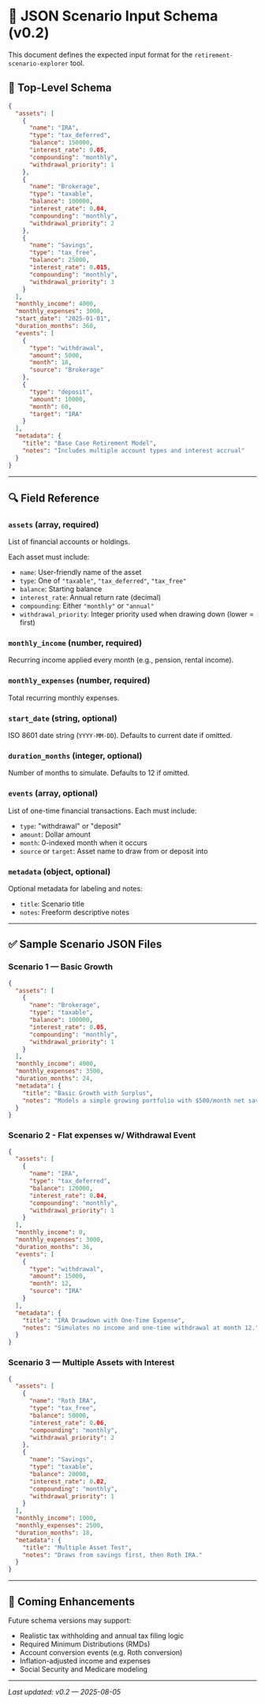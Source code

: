 # 📄 JSON Scenario Input Schema (v0.2)

This document defines the expected input format for the `retirement-scenario-explorer` tool.

## 🦾 Top-Level Schema

```json
{
  "assets": [
    {
      "name": "IRA",
      "type": "tax_deferred",
      "balance": 150000,
      "interest_rate": 0.05,
      "compounding": "monthly",
      "withdrawal_priority": 1
    },
    {
      "name": "Brokerage",
      "type": "taxable",
      "balance": 100000,
      "interest_rate": 0.04,
      "compounding": "monthly",
      "withdrawal_priority": 2
    },
    {
      "name": "Savings",
      "type": "tax_free",
      "balance": 25000,
      "interest_rate": 0.015,
      "compounding": "monthly",
      "withdrawal_priority": 3
    }
  ],
  "monthly_income": 4000,
  "monthly_expenses": 3000,
  "start_date": "2025-01-01",
  "duration_months": 360,
  "events": [
    {
      "type": "withdrawal",
      "amount": 5000,
      "month": 18,
      "source": "Brokerage"
    },
    {
      "type": "deposit",
      "amount": 10000,
      "month": 60,
      "target": "IRA"
    }
  ],
  "metadata": {
    "title": "Base Case Retirement Model",
    "notes": "Includes multiple account types and interest accrual"
  }
}
```

---

## 🔍 Field Reference

### `assets` (array, required)

List of financial accounts or holdings.

Each asset must include:

* `name`: User-friendly name of the asset
* `type`: One of `"taxable"`, `"tax_deferred"`, `"tax_free"`
* `balance`: Starting balance
* `interest_rate`: Annual return rate (decimal)
* `compounding`: Either `"monthly"` or `"annual"`
* `withdrawal_priority`: Integer priority used when drawing down (lower = first)

### `monthly_income` (number, required)

Recurring income applied every month (e.g., pension, rental income).

### `monthly_expenses` (number, required)

Total recurring monthly expenses.

### `start_date` (string, optional)

ISO 8601 date string (`YYYY-MM-DD`). Defaults to current date if omitted.

### `duration_months` (integer, optional)

Number of months to simulate. Defaults to 12 if omitted.

### `events` (array, optional)

List of one-time financial transactions. Each must include:

* `type`: "withdrawal" or "deposit"
* `amount`: Dollar amount
* `month`: 0-indexed month when it occurs
* `source` or `target`: Asset name to draw from or deposit into

### `metadata` (object, optional)

Optional metadata for labeling and notes:

* `title`: Scenario title
* `notes`: Freeform descriptive notes

---

## ✅ Sample Scenario JSON Files

### Scenario 1 — Basic Growth

```json
{
  "assets": [
    {
      "name": "Brokerage",
      "type": "taxable",
      "balance": 100000,
      "interest_rate": 0.05,
      "compounding": "monthly",
      "withdrawal_priority": 1
    }
  ],
  "monthly_income": 4000,
  "monthly_expenses": 3500,
  "duration_months": 24,
  "metadata": {
    "title": "Basic Growth with Surplus",
    "notes": "Models a simple growing portfolio with $500/month net savings."
  }
}
```

### Scenario 2 - Flat expenses w/ Withdrawal Event

```json
{
  "assets": [
    {
      "name": "IRA",
      "type": "tax_deferred",
      "balance": 120000,
      "interest_rate": 0.04,
      "compounding": "monthly",
      "withdrawal_priority": 1
    }
  ],
  "monthly_income": 0,
  "monthly_expenses": 3000,
  "duration_months": 36,
  "events": [
    {
      "type": "withdrawal",
      "amount": 15000,
      "month": 12,
      "source": "IRA"
    }
  ],
  "metadata": {
    "title": "IRA Drawdown with One-Time Expense",
    "notes": "Simulates no income and one-time withdrawal at month 12."
  }
}
```

### Scenario 3 — Multiple Assets with Interest

```json
{
  "assets": [
    {
      "name": "Roth IRA",
      "type": "tax_free",
      "balance": 50000,
      "interest_rate": 0.06,
      "compounding": "monthly",
      "withdrawal_priority": 2
    },
    {
      "name": "Savings",
      "type": "taxable",
      "balance": 20000,
      "interest_rate": 0.02,
      "compounding": "monthly",
      "withdrawal_priority": 1
    }
  ],
  "monthly_income": 1000,
  "monthly_expenses": 2500,
  "duration_months": 18,
  "metadata": {
    "title": "Multiple Asset Test",
    "notes": "Draws from savings first, then Roth IRA."
  }
}
```

---

## 🚧 Coming Enhancements

Future schema versions may support:

* Realistic tax withholding and annual tax filing logic
* Required Minimum Distributions (RMDs)
* Account conversion events (e.g. Roth conversion)
* Inflation-adjusted income and expenses
* Social Security and Medicare modeling

---

*Last updated: v0.2 — 2025-08-05*
